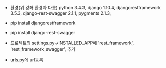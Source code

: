 [참고강좌]:(http://raccoonyy.github.io/django-rest-framework-tutorial-by-devissue/)

* 환경(위 강좌 환경과 다름)
python 3.4.3,
django 1.10.4,
djangorestframework 3.5.3,
django-rest-swagger 2.1.1,
pygments 2.1.3,

* pip install djangorestframework
* pip install django-rest-swagger

* 프로젝트의 settings.py->INSTALLED_APP에
'rest_framework',
'rest_framework_swagger', 추가

* urls.py에 url등록
